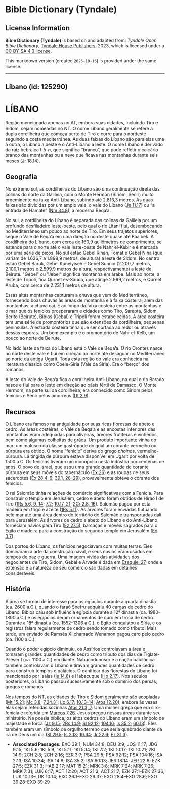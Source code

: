 # Bible Dictionary (Tyndale)

## License Information

**Bible Dictionary (Tyndale)** is based on and adapted from: _Tyndale Open Bible Dictionary_, [Tyndale House Publishers](https://tyndaleopenresources.com/), 2023, which is licensed under a [CC BY-SA 4.0 license](https://creativecommons.org/licenses/by-sa/4.0/legalcode.en).

This markdown version (created `2025-10-16`) is provided under the same license.



--------------------------------

## Líbano (id: 125290)

LÍBANO
======

Região mencionada apenas no AT, embora suas cidades, incluindo Tiro e Sidom, sejam nomeadas no NT. O nome Líbano geralmente se refere à dupla cordilheira que começa perto de Tiro e corre para o nordeste seguindo a costa mediterrânea. As duas faixas do Líbano são paralelas uma à outra, o Líbano a oeste e o Anti\-Líbano a leste. O nome Líbano é derivado da raiz hebraica *l\-b\-n*, que significa “branco”, que pode refletir o calcário branco das montanhas ou a neve que ficava nas montanhas durante seis meses ([Jr 18\.14](https://ref.ly/Jer18:14)).

Geografia
---------

No extremo sul, as cordilheiras do Líbano são uma continuação direta das colinas do norte da Galileia, com o Monte Hermon (Siriom, Senir) muito proeminente na faixa Anti\-Líbano, subindo até 2\.813,3 metros. As duas faixas são divididas por um amplo vale, o vale do Líbano ([Js 11\.17](https://ref.ly/Josh11:17)) ou “a entrada de Hamate” ([Nm 34\.8](https://ref.ly/Num34:8)), a moderna Beqa’a.

No sul, a cordilheira do Líbano é separada das colinas da Galileia por um profundo desfiladeiro leste\-oeste, pelo qual o rio Litani flui, desembocando no Mediterrâneo um pouco ao norte de Tiro. Em seus trajetos superiores, segue o Vale de Beqa’a em uma direção nordeste quase até Baalbek. A cordilheira do Líbano, com cerca de 160,9 quilômetros de comprimento, se estende para o norte até o vale leste\-oeste de Nahr el\-Kebir e é marcada por uma série de picos. No sul estão Gebel Rihan, Tomat e Gebel Niha (que variam de 1\.636,7 a 1\.898,9 metros, de altura) a leste de Sidom. No centro estão Gebel Baruk, Gebel Kuneiyiseh e Gebel Sunnin (2\.200,7 metros, 2\.100,1 metros e 2\.599,9 metros de altura, respectivamente) a leste de Beirute. "Gebel" ou "Jebel" significa montanha em árabe. Mais ao norte, a leste de Tripoli, fica Qurnet es\-Sauda, que atinge 2\.999,2 metros, e Qurnet Aruba, com cerca de 2\.231,1 metros de altura.

Essas altas montanhas capturam a chuva que vem do Mediterrâneo, fornecendo boas chuvas às áreas de montanha e à faixa costeira; além das montanhas, a chuva cai. É ao longo da faixa costeira entre as montanhas e o mar que os fenícios prosperaram e cidades como Tiro, Sarepta, Sidom, Berito (Beirute), Biblos (Gebal) e Tripoli foram estabelecidas. A área costeira tem uma série de promontórios que são extensões da cordilheira, pequenas penínsulas. A estrada costeira tinha que ser cortada ao redor ou através dessas esporas. Um bom exemplo é o promontório de Nahr el\-Kelb, um pouco ao norte de Beirute.

No lado leste da faixa do Líbano está o Vale de Beqa’a. O rio Orontes nasce no norte deste vale e flui em direção ao norte até desaguar no Mediterrâneo ao norte da antiga Ugarit. Toda esta região do vale era conhecida na literatura clássica como Coele\-Síria (Vale da Síria). Era o “berço” dos romanos.

A leste do Vale de Beqa’a fica a cordilheira Anti\-Líbano, na qual o rio Barada nasce e flui para o leste em direção ao oásis fértil de Damasco. O Monte Hermom, na parte sul da cordilheira, era conhecido como Siriom pelos fenícios e Senir pelos amorreus ([Dt 3\.9](https://ref.ly/Deut3:9)).

Recursos
--------

O Líbano era famoso na antiguidade por suas ricas florestas de abeto e cedro. As áreas costeiras, o Vale de Beqa’a e as encostas inferiores das montanhas eram adequadas para oliveiras, árvores frutíferas e vinhedos, bem como algumas colheitas de grãos. Um produto importante vinha do mar: um molusco da classe gastrópode do qual um corante vermelho ou púrpura era obtido. O nome “fenício” deriva do grego *phoinos*, vermelho\-púrpura. Lã tingida de púrpura estava disponível em Ugarit por volta de 1500 a.C. Os fenícios tiveram um monopólio nesta indústria por centenas de anos. O povo de Israel, que usou uma grande quantidade de corante púrpura em seus móveis do tabernáculo ([Êx 26](https://ref.ly/Exod26:1-Exod26:37)) e as roupas de seus sacerdotes ([Êx 28\.4–6](https://ref.ly/Exod28:4-Exod28:6); [39\.1, 28–29](https://ref.ly/Exod39:1)), provavelmente obteve o corante dos fenícios.

O rei Salomão tinha relações de comércio significativas com a Fenícia. Para construir o templo em Jerusalém, cedro e abeto foram obtidos de Hirão I de Tiro ([1Rs 5\.6, 9, 14](https://ref.ly/1Kgs5:6); [7\.2](https://ref.ly/1Kgs7:2); [10\.17, 21](https://ref.ly/1Kgs10:17); [2Cr 2\.8, 16](https://ref.ly/2Chr2:8)). Salomão pagou por esta madeira em trigo e azeite ([1Rs 5\.11](https://ref.ly/1Kgs5:11)). As árvores foram enviadas flutuando pelo mar até uma área dentro do território de Salomão e transportadas dali para Jerusalém. As árvores de cedro e abeto do Líbano e do Anti\-Líbano forneciam navios para Tiro ([Ez 27\.5](https://ref.ly/Ezek27:5)), barcaças e móveis sagrados para o Egito e madeira para a construção do segundo templo em Jerusalém ([Ed 3\.7](https://ref.ly/Ezra3:7)).

Dos portos do Líbano, os fenícios negociavam com muitas terras. Eles dominaram a arte da construção naval, e seus navios eram usados em tempos de paz e guerra. Uma imagem vívida das atividades dos negociantes de Tiro, Sidom, Gebal e Arvade é dada em [Ezequiel 27](https://ref.ly/Ezek27:1-Ezek27:36), onde a extensão e a natureza de seu comércio são dadas em detalhes consideráveis.

História
--------

A área se tornou de interesse para os egípcios durante a quarta dinastia (ca. 2600 a.C.), quando o faraó Snefru adquiriu 40 cargas de cedro do Líbano. Biblos caiu sob influência egípcia durante a 12ª dinastia (ca. 1980–1800 a.C.) e os egípcios deram ornamentos de ouro em troca de cedro. Durante a 18ª dinastia (ca. 1552–1306 a.C.), o Egito conquistou a Síria, e os registros falam regularmente de cedro sendo tomado como tributo. Mais tarde, um enviado de Ramsés XI chamado Wenamon pagou caro pelo cedro (ca. 1100 a.C.).

Quando o poder egípcio diminuiu, os Assírios controlavam a área e tomaram grandes quantidades de cedro como tributo dos dias de Tiglate\-Pileser I (ca. 1100 a.C.) em diante. Nabucodonosor e a nação babilônica também controlavam o Líbano e tiravam grandes quantidades de cedro para construir templos e palácios. O danificar das florestas do Líbano foi mencionado por Isaías ([Is 14\.8](https://ref.ly/Isa14:8)) e Habacuque ([Hb 2\.17](https://ref.ly/Hab2:17)). Nos séculos posteriores, o Líbano passou sucessivamente sob o domínio dos persas, gregos e romanos.

Nos tempos do NT, as cidades de Tiro e Sidom geralmente são acopladas ([Mt 15\.21](https://ref.ly/Matt15:21); [Mc 3\.8](https://ref.ly/Mark3:8); [7\.24,31](https://ref.ly/Mark7:24); [Lc 6\.17](https://ref.ly/Luke6:17); [10\.13–14](https://ref.ly/Luke10:13-Luke10:14); [Atos 12\.20](https://ref.ly/Acts12:20)), embora às vezes elas sejam referidas sozinhas [Atos 21\.3, 7](https://ref.ly/Acts21:3). Uma mulher grega que era siro\-fenícia é referida em [Marcos 7\.26](https://ref.ly/Mark7:26). Jesus pregou nessas áreas durante seu ministério. Na poesia bíblica, os altos cedros do Líbano eram um símbolo de majestade e força ([Jz 9\.15](https://ref.ly/Judg9:15); [2Rs 14\.9](https://ref.ly/2Kgs14:9); [Sl 92\.12](https://ref.ly/Ps92:12); [104\.16](https://ref.ly/Ps104:16); [Is 35\.2](https://ref.ly/Isa35:2); [60\.13](https://ref.ly/Isa60:13)). Eles também eram um símbolo de orgulho terreno que seria quebrado diante da ira de Deus um dia ([Sl 29\.5](https://ref.ly/Ps29:5); [Is 2\.13](https://ref.ly/Isa2:13); [10\.34](https://ref.ly/Isa10:34); [Jr 22\.6](https://ref.ly/Jer22:6); [Ez 31\.3](https://ref.ly/Ezek31:3)).

* **Associated Passages:** EXO 39:1; NUM 34:8; DEU 3:9; JOS 11:17; JDG 9:15; 1KI 5:6; 1KI 5:9; 1KI 5:11; 1KI 5:14; 1KI 7:2; 1KI 10:17; 1KI 10:21; 2KI 14:9; 2CH 2:8; 2CH 2:16; EZR 3:7; PSA 29:5; PSA 92:12; PSA 104:16; ISA 2:13; ISA 10:34; ISA 14:8; ISA 35:2; ISA 60:13; JER 18:14; JER 22:6; EZK 27:5; EZK 31:3; HAB 2:17; MAT 15:21; MRK 3:8; MRK 7:24; MRK 7:26; MRK 7:31; LUK 6:17; ACT 12:20; ACT 21:3; ACT 21:7; EZK 27:1–EZK 27:36; LUK 10:13–LUK 10:14; EXO 26:1–EXO 26:37; EXO 28:4–EXO 28:6; EXO 39:28–EXO 39:29

